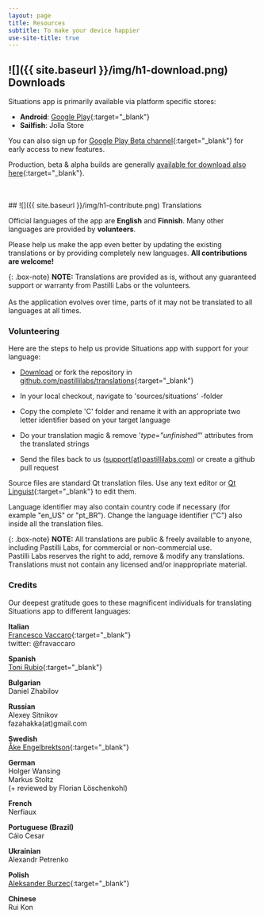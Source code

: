 ```yaml
---
layout: page
title: Resources
subtitle: To make your device happier
use-site-title: true
---
```


<a name="downloads"></a>
## ![]({{ site.baseurl }}/img/h1-download.png) Downloads

Situations app is primarily available via platform specific stores:

+ **Android**: [Google Play](https://play.google.com/store/apps/details?id=com.pastillilabs.situations2){:target="_blank"}
+ **Sailfish**: Jolla Store

You can also sign up for [Google Play Beta channel](https://play.google.com/apps/testing/com.pastillilabs.situations2){:target="_blank"} for early access to new features.

Production, beta & alpha builds are generally [available for download also here](https://github.com/pastillilabs/packages/releases){:target="_blank"}.


<br/>
<br/>
<a name="translations"></a>
## ![]({{ site.baseurl }}/img/h1-contribute.png) Translations

Official languages of the app are **English** and **Finnish**. Many other languages are provided by **volunteers**.

Please help us make the app even better by updating the existing translations or by providing completely new languages. **All contributions are welcome!**

{: .box-note}
**NOTE:** Translations are provided as is, without any guaranteed support or warranty from Pastilli Labs or the volunteers.
<br/><br/>As the application evolves over time, parts of it may not be translated to all languages at all times.

<a name="volunteering"></a>
### Volunteering

Here are the steps to help us provide Situations app with support for your language: 

+ [Download](https://github.com/pastillilabs/translations/archive/master.zip) or fork the repository in [github.com/pastillilabs/translations](https://github.com/pastillilabs/translations){:target="_blank"}

+ In your local checkout, navigate to 'sources/situations' -folder

+ Copy the complete 'C' folder and rename it with an appropriate two letter identifier based on your target language

+ Do your translation magic & remove '_type="unfinished"_' attributes from the translated strings

+ Send the files back to us ([support(at)pastillilabs.com](mailto:support@pastillilabs.com)) or create a github pull request

Source files are standard Qt translation files. Use any text editor or [Qt Linguist](http://doc.qt.io/qt-5/linguist-translators.html){:target="_blank"} to edit them.

Language identifier may also contain country code if necessary (for example "en_US" or "pt_BR"). Change the language identifier ("C") also inside all the translation files.

{: .box-note}
**NOTE:** All translations are public & freely available to anyone, including Pastilli Labs, for commercial or non-commercial use.  
Pastilli Labs reserves the right to add, remove & modify any translations. Translations must not contain any licensed and/or inappropriate material.

<a name="credits"></a>
### Credits

Our deepest gratitude goes to these magnificent individuals for translating Situations app to different languages: 

**Italian**  
[Francesco Vaccaro](http://about.me/francescovaccaro){:target="_blank"}<br>
twitter: @fravaccaro 

**Spanish**  
[Toni Rubio](http://about.me/toni.rubio.67){:target="_blank"}

**Bulgarian**  
Daniel Zhabilov

**Russian**  
Alexey Sitnikov  
fazahakka(at)gmail.com

**Swedish**  
[Åke Engelbrektson](http://svenskasprakfiler.se){:target="_blank"}

**German**  
Holger Wansing  
Markus Stoltz  
(+ reviewed by Florian Löschenkohl)

**French**  
Nerfiaux

**Portuguese (Brazil)**  
Cáio Cesar

**Ukrainian**  
Alexandr Petrenko

**Polish**  
[Aleksander Burzec](https://github.com/InYourHead){:target="_blank"}

**Chinese**  
Rui Kon
